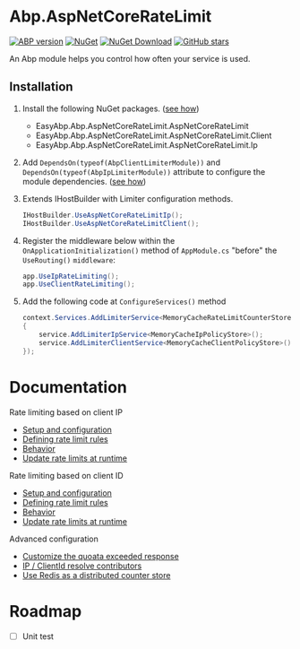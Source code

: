 # Abp.AspNetCoreRateLimit

[![ABP version](https://img.shields.io/badge/dynamic/xml?style=flat-square&color=yellow&label=abp&query=%2F%2FProject%2FPropertyGroup%2FAbpVersion&url=https%3A%2F%2Fraw.githubusercontent.com%2FEasyAbp%2FAbp.AspNetCoreRateLimit%2Fmaster%2FDirectory.Build.props)](https://abp.io)
[![NuGet](https://img.shields.io/nuget/v/EasyAbp.Abp.AspNetCoreRateLimit.svg?style=flat-square)](https://www.nuget.org/packages/EasyAbp.Abp.AspNetCoreRateLimit)
[![NuGet Download](https://img.shields.io/nuget/dt/EasyAbp.Abp.AspNetCoreRateLimit.svg?style=flat-square)](https://www.nuget.org/packages/EasyAbp.Abp.AspNetCoreRateLimit)
[![GitHub stars](https://img.shields.io/github/stars/EasyAbp/Abp.AspNetCoreRateLimit?style=social)](https://www.github.com/EasyAbp/Abp.AspNetCoreRateLimit)

An Abp module helps you control how often your service is used.

## Installation

1. Install the following NuGet packages. ([see how](https://github.com/EasyAbp/EasyAbpGuide/blob/master/How-To.md#add-nuget-packages))

    * EasyAbp.Abp.AspNetCoreRateLimit.AspNetCoreRateLimit
    * EasyAbp.Abp.AspNetCoreRateLimit.AspNetCoreRateLimit.Client
    * EasyAbp.Abp.AspNetCoreRateLimit.AspNetCoreRateLimit.Ip

1. Add `DependsOn(typeof(AbpClientLimiterModule))` and `DependsOn(typeof(AbpIpLimiterModule))` attribute to configure the module dependencies. ([see how](https://github.com/EasyAbp/EasyAbpGuide/blob/master/How-To.md#add-module-dependencies))


1. Extends IHostBuilder with Limiter configuration methods.

    ```csharp
    IHostBuilder.UseAspNetCoreRateLimitIp();
    IHostBuilder.UseAspNetCoreRateLimitClient();
    ```

1. Register the middleware below within the `OnApplicationInitialization()` method of `AppModule.cs` "before" the `UseRouting()` `middleware`:

    ```csharp
    app.UseIpRateLimiting();
    app.UseClientRateLimiting();
    ```

1. Add the following code at `ConfigureServices()` method 

    ```csharp
    context.Services.AddLimiterService<MemoryCacheRateLimitCounterStore>(service =>
    {
        service.AddLimiterIpService<MemoryCacheIpPolicyStore>();
        service.AddLimiterClientService<MemoryCacheClientPolicyStore>();
    });
    ```


# Documentation

Rate limiting based on client IP

  - [Setup and configuration](https://github.com/stefanprodan/AspNetCoreRateLimit/wiki/IpRateLimitMiddleware#setup)
  - [Defining rate limit rules](https://github.com/stefanprodan/AspNetCoreRateLimit/wiki/IpRateLimitMiddleware#defining-rate-limit-rules)
  - [Behavior](https://github.com/stefanprodan/AspNetCoreRateLimit/wiki/IpRateLimitMiddleware#behavior)
  - [Update rate limits at runtime](https://github.com/stefanprodan/AspNetCoreRateLimit/wiki/IpRateLimitMiddleware#update-rate-limits-at-runtime)

Rate limiting based on client ID

  - [Setup and configuration](https://github.com/stefanprodan/AspNetCoreRateLimit/wiki/ClientRateLimitMiddleware#setup)
  - [Defining rate limit rules](https://github.com/stefanprodan/AspNetCoreRateLimit/wiki/ClientRateLimitMiddleware#defining-rate-limit-rules)
  - [Behavior](https://github.com/stefanprodan/AspNetCoreRateLimit/wiki/ClientRateLimitMiddleware#behavior)
  - [Update rate limits at runtime](https://github.com/stefanprodan/AspNetCoreRateLimit/wiki/ClientRateLimitMiddleware#update-rate-limits-at-runtime)

Advanced configuration

  - [Customize the quoata exceeded response](https://github.com/stefanprodan/AspNetCoreRateLimit/wiki/Quota-exceeded-response)
  - [IP / ClientId resolve contributors](https://github.com/stefanprodan/AspNetCoreRateLimit/wiki/Resolve-Contributors)
  - [Use Redis as a distributed counter store](https://github.com/stefanprodan/AspNetCoreRateLimit/wiki/Using-Redis-as-a-distributed-counter-store)

# Roadmap

- [ ] Unit test
      
